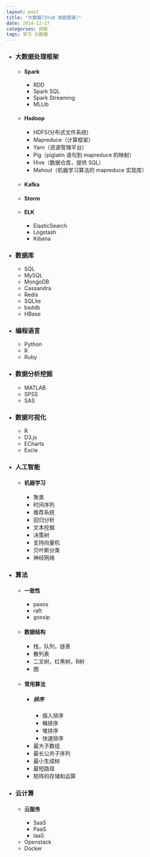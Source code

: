 ```yaml
---
layout: post
title: "大数据(StuQ 技能图谱)"
date: 2014-12-27
categories: 技能
tags: 学习 大数据
---
```


- ### 大数据处理框架
  - #### Spark
    - RDD
    - Spark SQL
	- Spark Streaming
	- MLLib

  - #### Hadoop
    - HDFS(分布式文件系统)
	- Mapreduce（计算框架）
	- Yarn（资源管理平台）
	- Pig（piglatin 语句到 mapreduce 的映射）
	- Hive（数据仓库，提供 SQL）
	- Mahout（机器学习算法的 mapreduce 实现库）

  - #### Kafka
  - #### Storm
  - #### ELK
    - ElasticSearch
	- Logstash
	- Kibana

- ### 数据库
  - SQL
  - MySQL
  - MongoDB
  - Cassandra
  - Redis
  - SQLite
  - bsddb
  - HBase

- ### 编程语言
  - Python
  - R
  - Ruby

- ### 数据分析挖掘
  - MATLAB
  - SPSS
  - SAS


- ### 数据可视化
  - R
  - D3.js
  - ECharts
  - Excle

- ### 人工智能
  - #### 机器学习
    - 聚类
	- 时间序列
	- 推荐系统
	- 回归分析
	- 文本挖掘
	- 决策树
	- 支持向量机
	- 贝叶斯分类
	- 神经网络

- ### 算法
  - #### 一致性
    - paxos
	- raft
	- gossip

  - #### 数据结构
    - 栈，队列，链表
    - 散列表
    - 二叉树，红黑树，B树
    - 图

  - #### 常用算法
    - ##### 排序
      - 插入排序
      - 桶排序
      - 堆排序
      - 快速排序
    - 最大子数组
    - 最长公共子序列
    - 最小生成树
    - 最短路径
    - 矩阵的存储和运算

- ### 云计算
  - #### 云服务
    - SaaS
    - PaaS
    - IaaS
  -  Openstack
  -  Docker


